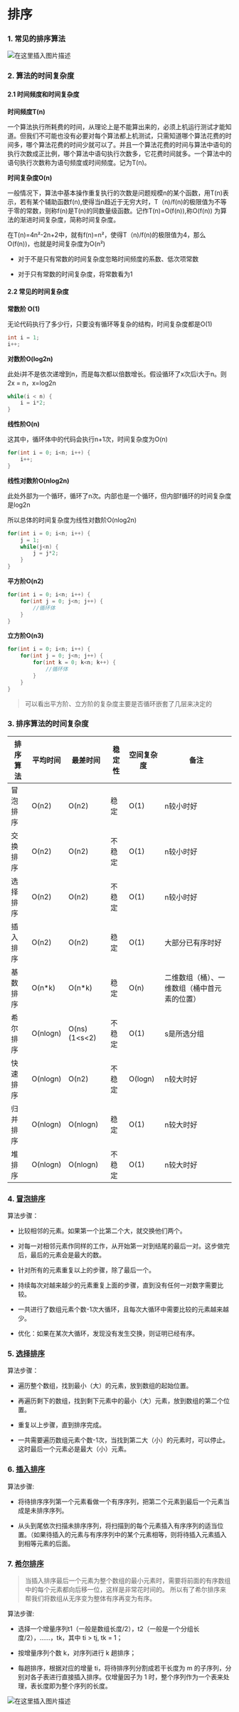 # 排序

### 1. 常见的排序算法

![在这里插入图片描述](../../../../resources/picture/常见的排序算法.png)

### 2. 算法的时间复杂度

#### 2.1 时间频度和时间复杂度

**时间频度T(n)**

一个算法执行所耗费的时间，从理论上是不能算出来的，必须上机运行测试才能知道。但我们不可能也没有必要对每个算法都上机测试，只需知道哪个算法花费的时间多，哪个算法花费的时间少就可以了。并且一个算法花费的时间与算法中语句的执行次数成正比例，哪个算法中语句执行次数多，它花费时间就多。一个算法中的语句执行次数称为语句频度或时间频度。记为T(n)。

**时间复杂度O(n)**

一般情况下，算法中基本操作重复执行的次数是问题规模n的某个函数，用T(n)表示，若有某个辅助函数f(n),使得当n趋近于无穷大时，T（n)/f(n)的极限值为不等于零的常数，则称f(n)是T(n)的同数量级函数。记作T(n)=O(f(n)),称O(f(n)) 为算法的渐进时间复杂度，简称时间复杂度。

在T(n)=4n²-2n+2中，就有f(n)=n²，使得T（n)/f(n)的极限值为4，那么O(f(n))，也就是时间复杂度为O(n²)

- 对于不是只有常数的时间复杂度忽略时间频度的系数、低次项常数

- 对于只有常数的时间复杂度，将常数看为1

#### 2.2 常见的时间复杂度

**常数阶 O(1)**

无论代码执行了多少行，只要没有循环等复杂的结构，时间复杂度都是O(1)

```java
int i = 1;
i++;
```

**对数阶O(log2n)**

此处i并不是依次递增到n，而是每次都以倍数增长。假设循环了x次后i大于n。则2x = n，x=log2n

```java
while(i < n) {
    i = i*2;
}
```

**线性阶O(n)**

这其中，循环体中的代码会执行n+1次，时间复杂度为O(n)

```java
for(int i = 0; i<n; i++) {
	i++;
}
```

**线性对数阶O(nlog2n)**

此处外部为一个循环，循环了n次。内部也是一个循环，但内部f循环的时间复杂度是log2n

所以总体的时间复杂度为线性对数阶O(nlog2n)

```java
for(int i = 0; i<n; i++) {
    j = 1;
	while(j<n) {
		j = j*2;
	}
}
```

**平方阶O(n2)**

```java
for(int i = 0; i<n; i++) {
	for(int j = 0; j<n; j++) {
		//循环体
	}
}
```

**立方阶O(n3)**

```java
for(int i = 0; i<n; i++) {
	for(int j = 0; j<n; j++) {
		for(int k = 0; k<n; k++) {
			//循环体
		}
	}
}
```

>可以看出平方阶、立方阶的复杂度主要是否循环嵌套了几层来决定的

### 3. 排序算法的时间复杂度

| 排序算法 | 平均时间 | 最差时间     | 稳定性 | 空间复杂度 | 备注                                         |
| -------- | -------- | ------------ | ------ | ---------- | -------------------------------------------- |
| 冒泡排序 | O(n2)    | O(n2)        | 稳定   | O(1)       | n较小时好                                    |
| 交换排序 | O(n2)    | O(n2)        | 不稳定 | O(1)       | n较小时好                                    |
| 选择排序 | O(n2)    | O(n2)        | 不稳定 | O(1)       | n较小时好                                    |
| 插入排序 | O(n2)    | O(n2)        | 稳定   | O(1)       | 大部分已有序时好                             |
| 基数排序 | O(n*k)   | O(n*k)       | 稳定   | O(n)       | 二维数组（桶）、一维数组（桶中首元素的位置） |
| 希尔排序 | O(nlogn) | O(ns)(1<s<2) | 不稳定 | O(1)       | s是所选分组                                  |
| 快速排序 | O(nlogn) | O(n2)        | 不稳定 | O(logn)    | n较大时好                                    |
| 归并排序 | O(nlogn) | O(nlogn)     | 稳定   | O(1)       | n较大时好                                    |
| 堆排序   | O(nlogn) | O(nlogn)     | 不稳定 | O(1)       | n较大时好                                    |

### 4. [冒泡排序](./BubbleSorting.java)

算法步骤：

- 比较相邻的元素。如果第一个比第二个大，就交换他们两个。

- 对每一对相邻元素作同样的工作，从开始第一对到结尾的最后一对。这步做完后，最后的元素会是最大的数。

- 针对所有的元素重复以上的步骤，除了最后一个。

- 持续每次对越来越少的元素重复上面的步骤，直到没有任何一对数字需要比较。

- 一共进行了数组元素个数-1次大循环，且每次大循环中需要比较的元素越来越少。

- 优化：如果在某次大循环，发现没有发生交换，则证明已经有序。

### 5. [选择排序](./SelectSorting.java)

算法步骤：

- 遍历整个数组，找到最小（大）的元素，放到数组的起始位置。

- 再遍历剩下的数组，找到剩下元素中的最小（大）元素，放到数组的第二个位置。

- 重复以上步骤，直到排序完成。

- 一共需要遍历数组元素个数-1次，当找到第二大（小）的元素时，可以停止。这时最后一个元素必是最大（小）元素。

### 6. [插入排序](./InsertSorting.java)

算法步骤:

- 将待排序序列第一个元素看做一个有序序列，把第二个元素到最后一个元素当成是未排序序列。

- 从头到尾依次扫描未排序序列，将扫描到的每个元素插入有序序列的适当位置。（如果待插入的元素与有序序列中的某个元素相等，则将待插入元素插入到相等元素的后面。

### 7. [希尔排序](./InsertSorting.java)

>当插入排序最后一个元素为整个数组的最小元素时，需要将前面的有序数组中的每个元素都向后移一位，这样是非常花时间的。
所以有了希尔排序来帮我们将数组从无序变为整体有序再变为有序。

算法步骤:

- 选择一个增量序列t1（一般是数组长度/2），t2（一般是一个分组长度/2），……，tk，其中 ti > tj, tk = 1；

- 按增量序列个数 k，对序列进行 k 趟排序；

- 每趟排序，根据对应的增量 ti，将待排序列分割成若干长度为 m 的子序列，分别对各子表进行直接插入排序。仅增量因子为 1 时，整个序列作为一个表来处理，表长度即为整个序列的长度。

![在这里插入图片描述](../../../../resources/picture/希尔排序图解.png)